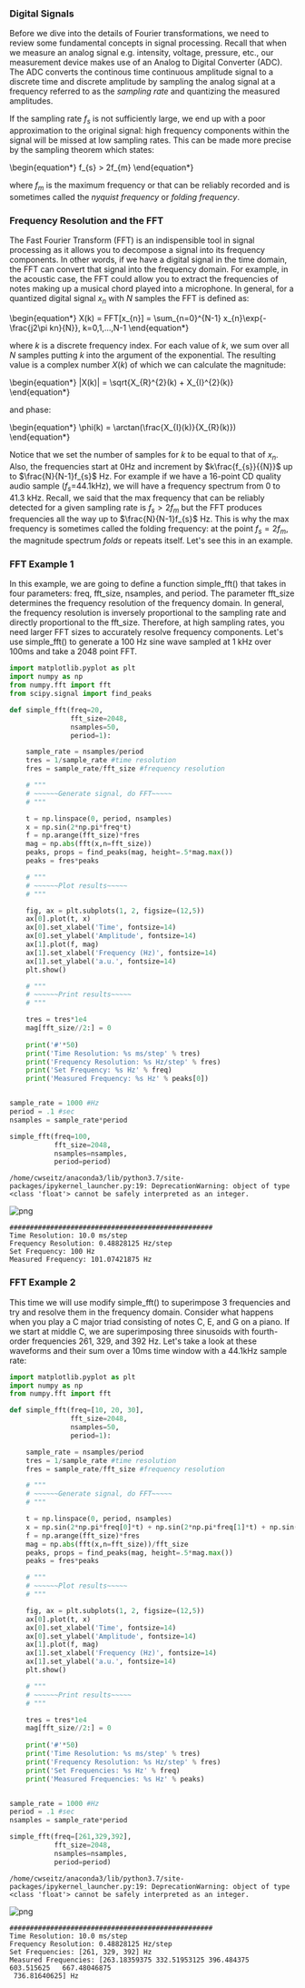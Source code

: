 ### Digital Signals

Before we dive into the details of Fourier transformations, we need to review some fundamental concepts in signal processing. Recall that when we measure an analog signal e.g. intensity, voltage, pressure, etc., our measurement device makes use of an Analog to Digital Converter (ADC). The ADC converts the continous time  continuous amplitude signal to a discrete time and discrete amplitude by sampling the analog signal at a frequency referred to as the *sampling rate* and quantizing the measured amplitudes. 

If the sampling rate $f_{s}$ is not sufficiently large, we end up with a poor approximation to the original signal: high frequency components within the signal will be missed at low sampling rates. This can be made more precise by the sampling theorem which states:

\begin{equation*}
f_{s} > 2f_{m}
\end{equation*}

where $f_{m}$ is the maximum frequency or that can be reliably recorded and is sometimes called the *nyquist frequency* or *folding frequency*.

### Frequency Resolution and the FFT

The Fast Fourier Transform (FFT) is an indispensible tool in signal processing as it allows you to decompose a signal into its frequency components. In other words, if we have a digital signal in the time domain, the FFT can convert that signal into the frequency domain. For example, in the acoustic case, the FFT could allow you to extract the frequencies of notes making up a musical chord played into a microphone. In general, for a quantized digital signal $x_{n}$ with $N$ samples the FFT is defined as:

\begin{equation*}
X(k) = FFT[x_{n}] = \sum_{n=0}^{N-1} x_{n}\exp{-\frac{j2\pi kn}{N}}, k=0,1,...,N-1
\end{equation*}

where $k$ is a discrete frequency index. For each value of $k$, we sum over all $N$ samples putting $k$ into the argument of the exponential. The resulting value is a complex number $X(k)$ of which we can calculate the magnitude:

\begin{equation*}
|X(k)| = \sqrt{X_{R}^{2}(k) + X_{I}^{2}(k)}
\end{equation*}

and phase:

\begin{equation*}
\phi(k) = \arctan(\frac{X_{I}(k)}{X_{R}(k)})
\end{equation*}

Notice that we set the number of samples for $k$ to be equal to that of $x_{n}$. Also, the frequencies start at 0Hz and increment by $k\frac{f_{s}}{{N}}$ up to $\frac{N}{N-1}f_{s}$ Hz. For example if we have a 16-point CD quality audio sample ($f_{s}$=44.1kHz), we will have a frequency spectrum from 0 to 41.3 kHz. Recall, we said that the max frequency that can be reliably detected for a given sampling rate is $f_{s} > 2f_{m}$ but the FFT produces frequencies all the way up to $\frac{N}{N-1}f_{s}$ Hz. This is why the max frequency is sometimes called the folding frequency: at the point $f_{s} = 2f_{m}$, the magnitude spectrum *folds* or repeats itself. Let's see this in an example.

### FFT Example 1

In this example, we are going to define a function simple_fft() that takes in four parameters: freq, fft_size, nsamples, and period. The parameter fft_size determines the frequency resolution of the frequency domain. In general, the frequency resolution is inversely proportional to the sampling rate and directly proportional to the fft_size. Therefore, at high sampling rates, you need larger FFT sizes to accurately resolve frequency components. Let's use simple_fft() to generate a 100 Hz sine wave sampled at 1 kHz over 100ms and take a 2048 point FFT.


```python
import matplotlib.pyplot as plt
import numpy as np
from numpy.fft import fft
from scipy.signal import find_peaks

def simple_fft(freq=20,
               fft_size=2048,
               nsamples=50,
               period=1):

    sample_rate = nsamples/period
    tres = 1/sample_rate #time resolution
    fres = sample_rate/fft_size #frequency resolution

    # """
    # ~~~~~~Generate signal, do FFT~~~~~
    # """

    t = np.linspace(0, period, nsamples)
    x = np.sin(2*np.pi*freq*t)
    f = np.arange(fft_size)*fres
    mag = np.abs(fft(x,n=fft_size))
    peaks, props = find_peaks(mag, height=.5*mag.max())
    peaks = fres*peaks

    # """
    # ~~~~~~Plot results~~~~~
    # """

    fig, ax = plt.subplots(1, 2, figsize=(12,5))
    ax[0].plot(t, x)
    ax[0].set_xlabel('Time', fontsize=14)
    ax[0].set_ylabel('Amplitude', fontsize=14)
    ax[1].plot(f, mag)
    ax[1].set_xlabel('Frequency (Hz)', fontsize=14)
    ax[1].set_ylabel('a.u.', fontsize=14)
    plt.show()

    # """
    # ~~~~~~Print results~~~~~
    # """

    tres = tres*1e4
    mag[fft_size//2:] = 0
    
    print('#'*50)
    print('Time Resolution: %s ms/step' % tres)
    print('Frequency Resolution: %s Hz/step' % fres)
    print('Set Frequency: %s Hz' % freq)
    print('Measured Frequency: %s Hz' % peaks[0])


sample_rate = 1000 #Hz
period = .1 #sec
nsamples = sample_rate*period

simple_fft(freq=100,
           fft_size=2048,
           nsamples=nsamples,
           period=period)
```

    /home/cwseitz/anaconda3/lib/python3.7/site-packages/ipykernel_launcher.py:19: DeprecationWarning: object of type <class 'float'> cannot be safely interpreted as an integer.



![png](introduction-to-fast-fourier-transforms-fft_files/introduction-to-fast-fourier-transforms-fft_2_1.png)


    ##################################################
    Time Resolution: 10.0 ms/step
    Frequency Resolution: 0.48828125 Hz/step
    Set Frequency: 100 Hz
    Measured Frequency: 101.07421875 Hz


### FFT Example 2

This time we will use modify simple_fft() to superimpose 3 frequencies and try and resolve them in the frequency domain. Consider what happens when you play a C major triad consisting of notes C, E, and G on a piano. If we start at middle C, we are superimposing three sinusoids with fourth-order frequencies 261, 329, and 392 Hz. Let's take a look at these waveforms and their sum over a 10ms time window with a 44.1kHz sample rate:


```python
import matplotlib.pyplot as plt
import numpy as np
from numpy.fft import fft

def simple_fft(freq=[10, 20, 30],
               fft_size=2048,
               nsamples=50,
               period=1):

    sample_rate = nsamples/period
    tres = 1/sample_rate #time resolution
    fres = sample_rate/fft_size #frequency resolution

    # """
    # ~~~~~~Generate signal, do FFT~~~~~
    # """

    t = np.linspace(0, period, nsamples)
    x = np.sin(2*np.pi*freq[0]*t) + np.sin(2*np.pi*freq[1]*t) + np.sin(2*np.pi*freq[2]*t)
    f = np.arange(fft_size)*fres
    mag = np.abs(fft(x,n=fft_size))/fft_size
    peaks, props = find_peaks(mag, height=.5*mag.max())
    peaks = fres*peaks

    # """
    # ~~~~~~Plot results~~~~~
    # """

    fig, ax = plt.subplots(1, 2, figsize=(12,5))
    ax[0].plot(t, x)
    ax[0].set_xlabel('Time', fontsize=14)
    ax[0].set_ylabel('Amplitude', fontsize=14)
    ax[1].plot(f, mag)
    ax[1].set_xlabel('Frequency (Hz)', fontsize=14)
    ax[1].set_ylabel('a.u.', fontsize=14)
    plt.show()

    # """
    # ~~~~~~Print results~~~~~
    # """

    tres = tres*1e4
    mag[fft_size//2:] = 0
    
    print('#'*50)
    print('Time Resolution: %s ms/step' % tres)
    print('Frequency Resolution: %s Hz/step' % fres)
    print('Set Frequencies: %s Hz' % freq)
    print('Measured Frequencies: %s Hz' % peaks)


sample_rate = 1000 #Hz
period = .1 #sec
nsamples = sample_rate*period

simple_fft(freq=[261,329,392],
           fft_size=2048,
           nsamples=nsamples,
           period=period)
```

    /home/cwseitz/anaconda3/lib/python3.7/site-packages/ipykernel_launcher.py:19: DeprecationWarning: object of type <class 'float'> cannot be safely interpreted as an integer.



![png](introduction-to-fast-fourier-transforms-fft_files/introduction-to-fast-fourier-transforms-fft_4_1.png)


    ##################################################
    Time Resolution: 10.0 ms/step
    Frequency Resolution: 0.48828125 Hz/step
    Set Frequencies: [261, 329, 392] Hz
    Measured Frequencies: [263.18359375 332.51953125 396.484375   603.515625   667.48046875
     736.81640625] Hz

